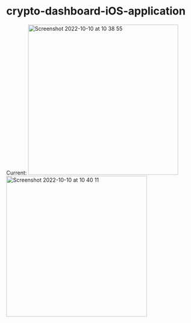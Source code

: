 # crypto-dashboard-iOS-application

Current: 
<img width="398" alt="Screenshot 2022-10-10 at 10 38 55" src="https://user-images.githubusercontent.com/68692361/194838092-e14c6240-73f9-48d1-aaa2-269d07e60d9a.png">
<img width="373" alt="Screenshot 2022-10-10 at 10 40 11" src="https://user-images.githubusercontent.com/68692361/194838163-39847f15-fce0-4fed-a6a3-c9e9ead933ca.png">
